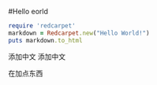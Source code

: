 #Hello eorld

```ruby
require 'redcarpet'
markdown = Redcarpet.new("Hello World!")
puts markdown.to_html
```

添加中文
添加中文


在加点东西

